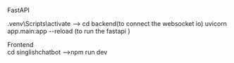 FastAPI 

.venv\Scripts\activate --> cd backend(to connect the websocket io)
uvicorn app.main:app --reload (to run the fastapi )

Frontend  
cd singlishchatbot -->npm run dev 
